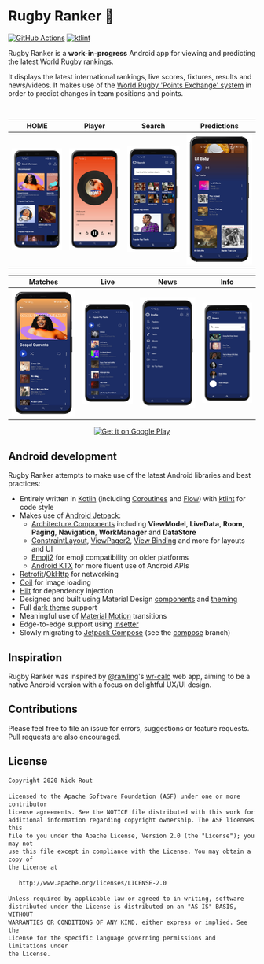 # Rugby Ranker 🏉

[![GitHub Actions](https://github.com/ricknout/rugby-ranker/workflows/workflow/badge.svg)](.github/workflows/workflow.yml)
[![ktlint](https://img.shields.io/badge/code%20style-%E2%9D%A4-FF4081.svg)](https://ktlint.github.io/)

Rugby Ranker is a **work-in-progress** Android app for viewing and predicting the latest World Rugby rankings.

It displays the latest international rankings, live scores, fixtures, results and news/videos. It makes use of the [World Rugby 'Points Exchange' system](https://www.world.rugby/rankings/explanation) in order to predict changes in team positions and points.

<br>

| HOME | Player | Search | Predictions |
| ------ | ----- | ------ | ----- |
| ![Rankings](screenshot/one.png) | ![Predict](screenshot/two.png) | ![Predictions](screenshot/three.png) | ![Live](screenshot/four.png) |

| Matches | Live | News | Info |
| ------ | ----- | ------ | ----- |
| ![Fixtures](screenshot/five.png) | ![Results](screenshot/six.png) | ![News](screenshot/seven.png) | ![Info](screenshot/eight.png) |

<p align="center">
  <a href="https://play.google.com/store/apps/details?id=com.ricknout.rugbyranker" target="_blank">
    <img alt='Get it on Google Play' src='https://play.google.com/intl/en_us/badges/images/generic/en_badge_web_generic.png' width="320" />
  </a>
</p>

## Android development

Rugby Ranker attempts to make use of the latest Android libraries and best practices:
* Entirely written in [Kotlin](https://kotlinlang.org/) (including [Coroutines](https://kotlinlang.org/docs/reference/coroutines-overview.html) and [Flow](https://kotlinlang.org/docs/reference/coroutines/flow.html)) with [ktlint](https://github.com/pinterest/ktlint) for code style
* Makes use of [Android Jetpack](https://developer.android.com/jetpack/):
  * [Architecture Components](https://developer.android.com/jetpack/arch/) including **ViewModel**, **LiveData**, **Room**, **Paging**, **Navigation**, **WorkManager** and **DataStore**
  * [ConstraintLayout](https://developer.android.com/reference/androidx/constraintlayout/widget/ConstraintLayout), [ViewPager2](https://developer.android.com/reference/androidx/viewpager2/widget/ViewPager2), [View Binding](https://developer.android.com/topic/libraries/view-binding) and more for layouts and UI
  * [Emoji2](https://developer.android.com/jetpack/androidx/releases/emoji2) for emoji compatibility on older platforms
  * [Android KTX](https://developer.android.com/kotlin/ktx) for more fluent use of Android APIs
* [Retrofit](https://square.github.io/retrofit/)/[OkHttp](https://square.github.io/okhttp/) for networking
* [Coil](https://coil-kt.github.io/coil/) for image loading
* [Hilt](https://dagger.dev/hilt/) for dependency injection
* Designed and built using Material Design [components](https://material.io/components/) and [theming](https://material.io/design/material-theming/overview.html#material-theming)
* Full [dark theme](https://material.io/design/color/dark-theme.html) support
* Meaningful use of [Material Motion](https://material.io/design/motion/the-motion-system.html) transitions
* Edge-to-edge support using [Insetter](https://github.com/chrisbanes/insetter)
* Slowly migrating to [Jetpack Compose](https://developer.android.com/jetpack/compose) (see the [compose](https://github.com/ricknout/rugby-ranker/tree/compose) branch)

## Inspiration

Rugby Ranker was inspired by [@rawling](https://github.com/rawling)'s [wr-calc](https://rawling.github.io/wr-calc/) web app, aiming to be a native Android version with a focus on delightful UX/UI design.

## Contributions

Please feel free to file an issue for errors, suggestions or feature requests. Pull requests are also encouraged.

## License

```
Copyright 2020 Nick Rout

Licensed to the Apache Software Foundation (ASF) under one or more contributor
license agreements. See the NOTICE file distributed with this work for
additional information regarding copyright ownership. The ASF licenses this
file to you under the Apache License, Version 2.0 (the "License"); you may not
use this file except in compliance with the License. You may obtain a copy of
the License at

   http://www.apache.org/licenses/LICENSE-2.0

Unless required by applicable law or agreed to in writing, software
distributed under the License is distributed on an "AS IS" BASIS, WITHOUT
WARRANTIES OR CONDITIONS OF ANY KIND, either express or implied. See the
License for the specific language governing permissions and limitations under
the License.
```
